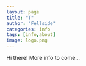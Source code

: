 ```yaml
---
layout: page
title: "T"
author: "Fellside"
categories: info
tags: [info,about]
image: logo.png
---
```


Hi there! More info to come...
